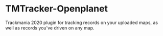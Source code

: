 # TMTracker-Openplanet
Trackmania 2020 plugin for tracking records on your uploaded maps, as well as records you've driven on any map.
